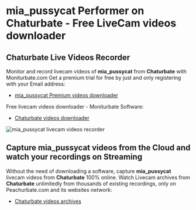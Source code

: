 # mia_pussycat Performer on Chaturbate - Free LiveCam videos downloader

## Chaturbate Live Videos Recorder

Monitor and record livecam videos of **mia_pussycat** from **Chaturbate** with Moniturbate.com
Get a premium trial for free by just and only registering with your Email address:
* [mia_pussycat Premium videos downloader](https://moniturbate.com/request-demo-licence-key.html)

Free livecam videos downloader - Moniturbate Software:
* [Chaturbate videos downloader](https://moniturbate.com/moniturbate-download-software.html)

![mia_pussycat livecam videos recorder](https://peachurnet.com/templates/moniturbate-software.png)


## Capture mia_pussycat videos from the Cloud and watch your recordings on Streaming

Without the need of downloading a software, capture **mia_pussycat** livecam videos from **Chaturbate** 100% online.
Watch Livecam archives from **Chaturbate** unlimitedly from thousands of existing recordings, only on Peachurbate.com and its websites network:
* [Chaturbate videos archives](https://peachurnet.com/)